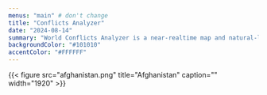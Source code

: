 ```yaml
---
menus: "main" # don't change
title: "Conflicts Analyzer"
date: "2024-08-14"
summary: "World Conflicts Analyzer is a near‑realtime map and natural‑language interface over ACLED’s conflict dataset, built by configuring Palantir Foundry pipelines to ingest, normalize, and geocode new events and exposing a question‑answering layer via AIP. <br><br> I focused on reliable ingestion/cleaning, geospatial joins, and prompt/context design to keep answers concise, location‑aware, and low on hallucinations. The public demo prompted inbound interest and led to an executive referral to Palantir’s interview loop. <br><br> Stack highlights: Palantir Foundry/AIP, ACLED data, geospatial processing, prompt/response tuning. <br><br> [view the demo](https://x.com/bricewduke/status/1823808695710425460)"
backgroundColor: "#101010"
accentColor: "#FFFFFF"
---
```

{{< figure src="afghanistan.png" title="Afghanistan" caption="" width="1920" >}}